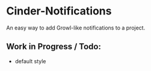# Cinder-Notifications


An easy way to add Growl-like notifications to a project.


## Work in Progress / Todo:

* default style